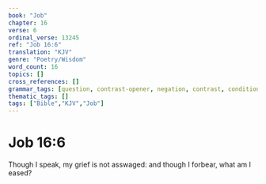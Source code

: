 ```yaml
---
book: "Job"
chapter: 16
verse: 6
ordinal_verse: 13245
ref: "Job 16:6"
translation: "KJV"
genre: "Poetry/Wisdom"
word_count: 16
topics: []
cross_references: []
grammar_tags: [question, contrast-opener, negation, contrast, conditional]
thematic_tags: []
tags: ["Bible","KJV","Job"]
---
```


# Job 16:6

Though I speak, my grief is not asswaged: and though I forbear, what am I eased?
